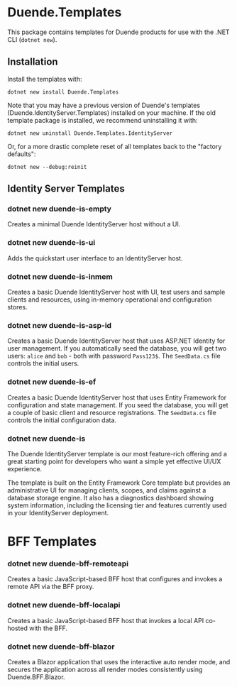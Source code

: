 # Duende.Templates
This package contains templates for Duende products for use with the .NET CLI (`dotnet new`).

## Installation

Install the templates with:

```
dotnet new install Duende.Templates
```

Note that you may have a previous version of Duende's templates (Duende.IdentityServer.Templates) installed on your machine. If the old template package is installed, we recommend uninstalling it with:

```
dotnet new uninstall Duende.Templates.IdentityServer
```

Or, for a more drastic complete reset of all templates back to the "factory defaults":

```
dotnet new --debug:reinit
```

## Identity Server Templates

### dotnet new duende-is-empty
Creates a minimal Duende IdentityServer host without a UI.

### dotnet new duende-is-ui
Adds the quickstart user interface to an IdentityServer host.

### dotnet new duende-is-inmem
Creates a basic Duende IdentityServer host with UI, test users and sample clients and resources, using in-memory operational and configuration stores.

### dotnet new duende-is-asp-id
Creates a basic Duende IdentityServer host that uses ASP.NET Identity for user management. If you automatically seed the database, you will get two users: `alice` and `bob` - both with password `Pass123$`. The `SeedData.cs` file controls the initial users.

### dotnet new duende-is-ef
Creates a basic Duende IdentityServer host that uses Entity Framework for configuration and state management. If you seed the database, you will get a couple of basic client and resource registrations. The `SeedData.cs` file controls the initial configuration data.

### dotnet new duende-is
The Duende IdentityServer template is our most feature-rich offering and a great starting point for developers who want a simple yet effective UI/UX experience.

The template is built on the Entity Framework Core template but provides an administrative UI for managing clients, scopes, and claims against a database storage engine.
It also has a diagnostics dashboard showing system information, including the licensing tier and features currently used in your IdentityServer deployment.


# BFF Templates

### dotnet new duende-bff-remoteapi
Creates a basic JavaScript-based BFF host that configures and invokes a remote API via the BFF proxy.

### dotnet new duende-bff-localapi
Creates a basic JavaScript-based BFF host that invokes a local API co-hosted with the BFF.

### dotnet new duende-bff-blazor
Creates a Blazor application that uses the interactive auto render mode, and secures the application across all render modes consistently using Duende.BFF.Blazor.

